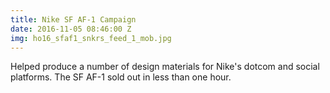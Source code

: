 ```yaml
---
title: Nike SF AF-1 Campaign
date: 2016-11-05 08:46:00 Z
img: ho16_sfaf1_snkrs_feed_1_mob.jpg
---
```


Helped produce a number of design materials for Nike's dotcom and social platforms. The SF AF-1 sold out in less than one hour.